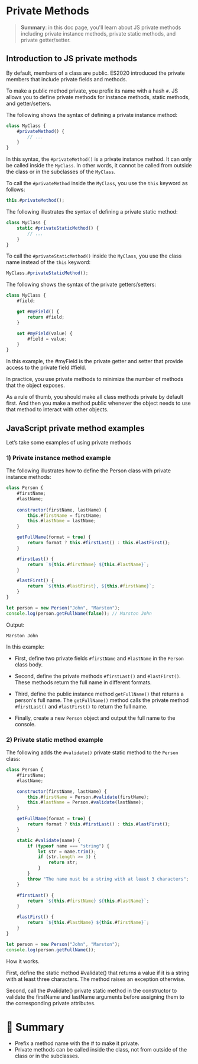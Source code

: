# Private Methods

> __Summary__: in this doc page, you'll learn about JS private methods including private instance methods, private static methods, and private getter/setter.

## Introduction to JS private methods

By default, members of a class are public. ES2020 introduced the private members that include private fields and methods.

To make a public method private, you prefix its name with a hash `#`. JS allows you to define private methods for instance methods, static methods, and getter/setters.

The following shows the syntax of defining a private instance method:

```js
class MyClass {
    #privateMethod() {
        // ...
    }
}
```

In this syntax, the `#privateMethod()` is a private instance method. It can only be called inside the `MyClass`. In other words, it cannot be called from outside the class or in the subclasses of the `MyClass`.

To call the `#privateMethod` inside the `MyClass`, you use the `this` keyword as follows:

```js
this.#privateMethod();
```

The following illustrates the syntax of defining a private static method:

```js
class MyClass {
    static #privateStaticMethod() {
        // ...
    }
}
```

To call the `#privateStaticMethod()` inside the `MyClass`, you use the class name instead of the `this` keyword:

```js
MyClass.#privateStaticMethod();
```

The following shows the syntax of the private getters/setters:

```js
class MyClass {
    #field;

    get #myField() {
        return #field;
    }

    set #myField(value) {
        #field = value;
    }
}
```

In this example, the #myField is the private getter and setter that provide access to the private field #field.

In practice, you use private methods to minimize the number of methods that the object exposes.

As a rule of thumb, you should make all class methods private by default first. And then you make a method public whenever the object needs to use that method to interact with other objects.

## JavaScript private method examples

Let’s take some examples of using private methods

### 1) Private instance method example

The following illustrates how to define the Person class with private instance methods:

```js
class Person {
    #firstName;
    #lastName;
    
    constructor(firstName, lastName) {
        this.#firstName = firstName;
        this.#lastName = lastName;
    }

    getFullName(format = true) {
        return format ? this.#firstLast() : this.#lastFirst();
    }

    #firstLast() {
        return `${this.#firstName} ${this.#lastName}`;
    }

    #lastFirst() {
        return `${this.#lastFirst}, ${this.#firstName}`;
    }
}

let person = new Person("John", "Marston");
console.log(person.getFullName(false)); // Marston John
```

Output:

```
Marston John
```

In this example:

- First, define two private fields `#firstName` and `#lastName` in the `Person` class body.

- Second, define the private methods `#firstLast()` and `#lastFirst()`. These methods return the full name in different formats.

- Third, define the public instance method `getFullName()` that returns a person's full name. The `getFullName()` method calls the private method `#firstLast()` and `#lastFirst()` to return the full name.

- Finally, create a new `Person` object and output the full name to the console.

### 2) Private static method example

The following adds the `#validate()` private static method to the `Person` class:

```js
class Person {
    #firstName;
    #lastName;

    constructor(firstName, lastName) {
        this.#firstName = Person.#validate(firstName);
        this.#lastName = Person.#validate(lastName);
    }

    getFullName(format = true) {
        return format ? this.#firstLast() : this.#lastFirst();
    }

    static #validate(name) {
        if (typeof name === "string") {
            let str = name.trim();
            if (str.length >= 3) {
                return str;
            }
        }
        throw "The name must be a string with at least 3 characters";
    }

    #firstLast() {
        return `${this.#firstName} ${this.#lastName}`;
    }

    #lastFirst() {
        return `${this.#lastName} ${this.#firstName}`;
    }
}

let person = new Person("John", "Marston");
console.log(person.getFullName());
```

How it works.

First, define the static method #validate() that returns a value if it is a string with at least three characters. The method raises an exception otherwise.

Second, call the #validate() private static method in the constructor to validate the firstName and lastName arguments before assigning them to the corresponding private attributes.

# :memo: Summary

- Prefix a method name with the # to make it private.
- Private methods can be called inside the class, not from outside of the class or in the subclasses.
